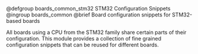 <!--
Copyright (C) 2018 Freie Universität Berlin

This file is subject to the terms and conditions of the GNU Lesser
General Public License v2.1. See the file LICENSE in the top level
directory for more details.
-->

@defgroup    boards_common_stm32 STM32 Configuration Snippets
@ingroup     boards_common
@brief       Board configuration snippets for STM32-based boards

All boards using a CPU from the STM32 family share certain parts of their
configuration. This module provides a collection of fine grained
configuration snippets that can be reused for different boards.
